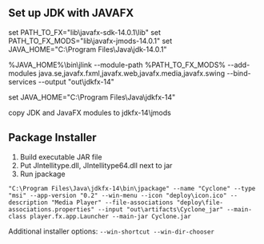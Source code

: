 ## Set up JDK with JAVAFX

set PATH_TO_FX="lib\javafx-sdk-14.0.1\lib"
set PATH_TO_FX_MODS="lib\javafx-jmods-14.0.1"
set JAVA_HOME="C:\Program Files\Java\jdk-14.0.1"

%JAVA_HOME%\bin\jlink --module-path %PATH_TO_FX_MODS% --add-modules java.se,javafx.fxml,javafx.web,javafx.media,javafx.swing --bind-services --output "out\jdkfx-14"

set JAVA_HOME="C:\Program Files\Java\jdkfx-14"


copy JDK and JavaFX modules to jdkfx-14\jmods


## Package Installer

1. Build executable JAR file
2. Put JIntellitype.dll, JIntellitype64.dll next to jar
3. Run jpackage

```
"C:\Program Files\Java\jdkfx-14\bin\jpackage" --name "Cyclone" --type "msi" --app-version "0.2" --win-menu --icon "deploy\icon.ico" --description "Media Player" --file-associations "deploy\file-associations.properties" --input "out\artifacts\Cyclone_jar" --main-class player.fx.app.Launcher --main-jar Cyclone.jar
```

Additional installer options:
`--win-shortcut --win-dir-chooser`
